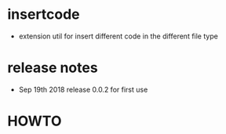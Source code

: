# insertcode  
* extension util for insert different code in the different file type

# release notes
* Sep 19th 2018 release 0.0.2 for first use

# HOWTO

## 